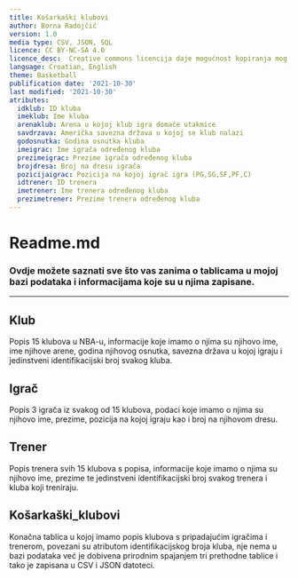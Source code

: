 ```yaml
---
title: Košarkaški klubovi
author: Borna Radojčić  
version: 1.0  
media type: CSV, JSON, SQL
licence: CC BY-NC-SA 4.0 
licence_desc:  Creative commons licencija daje mogućnost kopiranja mog dokumenta drugima, ali to ne smiju raditi u komercijalne svrhe i moraju biti transparentni prema javnosti o promjenama u dokumentu kao i o mom originalnom autorstvu dokumenta, također, moraju objaviti svoj dokument s istom licencom kao što sam sad ja  
language: Croatian, English
theme: Basketball 
publification date: '2021-10-30'
last modified: '2021-10-30'
atributes: 
  idklub: ID kluba  
  imeklub: Ime kluba  
  arenaklub: Arena u kojoj klub igra domaće utakmice 
  savdrzava: Američka savezna država u kojoj se klub nalazi  
  godosnutka: Godina osnutka kluba  
  imeigrac: Ime igrača određenog kluba  
  prezimeigrac: Prezime igrača određenog kluba  
  brojdresa: Broj na dresu igrača  
  pozicijaigrac: Pozicija na kojoj igrač igra (PG,SG,SF,PF,C)  
  idtrener: ID trenera  
  imetrener: Ime trenera određenog kluba  
  prezimetrener: Prezime trenera određenog kluba  
---
```


# Readme.md 
### Ovdje možete saznati sve što vas zanima o tablicama u mojoj bazi podataka i informacijama koje su u njima zapisane.
---
## Klub
Popis 15 klubova u NBA-u, informacije koje imamo o njima su njihovo ime, ime njihove arene, godina njihovog osnutka, savezna država u kojoj igraju i jedinstveni identifikacijski broj svakog kluba.

## Igrač
Popis 3 igrača iz svakog od 15 klubova, podaci koje imamo o njima su njihovo ime, prezime, pozicija na kojoj igraju kao i broj na njihovom dresu.

## Trener
Popis trenera svih 15 klubova s popisa, informacije koje imamo o njima su njihovo ime, prezime te jedinstveni identifikacijski broj svakog trenera i kluba koji treniraju.

## Košarkaški_klubovi
Konačna tablica u kojoj imamo popis klubova s pripadajućim igračima i trenerom, povezani su atributom identifikacijskog broja kluba, nje nema u bazi podataka već je dobivena prirodnim spajanjem tri prethodne tablice i tako je zapisana u CSV i JSON datoteci.
